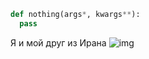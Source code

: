 ```py
def nothing(args*, kwargs**):
  pass
```
Я и мой друг из Ирана
![img]([https://sun9-64.userapi.com/impg/IT5CXbYJu2NlAGznhowHqTuBTFmGdmo8QUqBwg/PsG_CH6g1A8.jpg?size=2560x1920&quality=95&sign=83fb3a236c6693fd70f3a095cd416c40&type=album](https://sun9-33.userapi.com/impg/tuE8YpqjzCXmJtDebDYtC7CBCYuLMGGZV2JrfA/43jUTCtSOZM.jpg?size=1620x2160&quality=95&sign=c886d944014f37079d3d6983774cbea8&type=album)https://sun9-33.userapi.com/impg/tuE8YpqjzCXmJtDebDYtC7CBCYuLMGGZV2JrfA/43jUTCtSOZM.jpg?size=1620x2160&quality=95&sign=c886d944014f37079d3d6983774cbea8&type=album)
